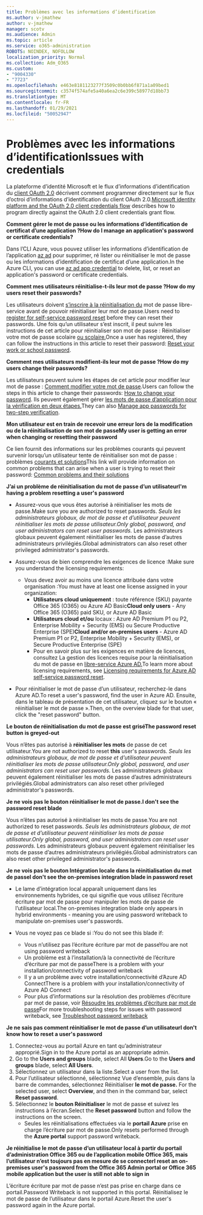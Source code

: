 ```yaml
---
title: Problèmes avec les informations d’identification
ms.author: v-jmathew
author: v-jmathew
manager: scotv
ms.audience: Admin
ms.topic: article
ms.service: o365-administration
ROBOTS: NOINDEX, NOFOLLOW
localization_priority: Normal
ms.collection: Adm_O365
ms.custom:
- "9004330"
- "7723"
ms.openlocfilehash: e463e8181123277f3509c0b0bb6f871a1a09bed1
ms.sourcegitcommit: c3574f574afe5a40a6ea2c6e399c58977d18bb73
ms.translationtype: MT
ms.contentlocale: fr-FR
ms.lasthandoff: 01/29/2021
ms.locfileid: "50052947"
---
```

# <a name="issues-with-credentials"></a><span data-ttu-id="69de1-102">Problèmes avec les informations d’identification</span><span class="sxs-lookup"><span data-stu-id="69de1-102">Issues with credentials</span></span>

<span data-ttu-id="69de1-103">La plateforme d’identité Microsoft et le flux d’informations d’identification du [client OAuth 2.0](https://docs.microsoft.com/azure/active-directory/develop/v2-oauth2-client-creds-grant-flow) décrivent comment programmer directement sur le flux d’octroi d’informations d’identification du client OAuth 2.0.</span><span class="sxs-lookup"><span data-stu-id="69de1-103">[Microsoft identity platform and the OAuth 2.0 client credentials flow](https://docs.microsoft.com/azure/active-directory/develop/v2-oauth2-client-creds-grant-flow) describes how to program directly against the OAuth 2.0 client credentials grant flow.</span></span>

<span data-ttu-id="69de1-104">**Comment gérer le mot de passe ou les informations d’identification de certificat d’une application ?**</span><span class="sxs-lookup"><span data-stu-id="69de1-104">**How do I manage an application's password or certificate credentials?**</span></span>

<span data-ttu-id="69de1-105">Dans l’CLI Azure, vous pouvez utiliser les informations d’identification de l’application [az ad](https://docs.microsoft.com/cli/azure/ad/app/credential) pour supprimer, ré lister ou réinitialiser le mot de passe ou les informations d’identification de certificat d’une application.</span><span class="sxs-lookup"><span data-stu-id="69de1-105">In the Azure CLI, you can use [az ad app credential](https://docs.microsoft.com/cli/azure/ad/app/credential) to delete, list, or reset an application's password or certificate credentials.</span></span>

<span data-ttu-id="69de1-106">**Comment mes utilisateurs réinitialise-t-ils leur mot de passe ?**</span><span class="sxs-lookup"><span data-stu-id="69de1-106">**How do my users reset their passwords?**</span></span>

<span data-ttu-id="69de1-107">Les utilisateurs doivent [s’inscrire à la réinitialisation du](https://docs.microsoft.com/azure/active-directory/user-help/active-directory-passwords-reset-register) mot de passe libre-service avant de pouvoir réinitialiser leur mot de passe.</span><span class="sxs-lookup"><span data-stu-id="69de1-107">Users need to [register for self-service password reset](https://docs.microsoft.com/azure/active-directory/user-help/active-directory-passwords-reset-register) before they can reset their passwords.</span></span> <span data-ttu-id="69de1-108">Une fois qu’un utilisateur s’est inscrit, il peut suivre les instructions de cet article pour réinitialiser son mot de passe : Réinitialiser votre mot de passe scolaire [ou scolaire.](https://docs.microsoft.com/azure/active-directory/user-help/user-help-reset-password#how-to-reset-or-unlock-your-password-for-a-work-or-school-account)</span><span class="sxs-lookup"><span data-stu-id="69de1-108">Once a user has registered, they can follow the instructions in this article to reset their password: [Reset your work or school password](https://docs.microsoft.com/azure/active-directory/user-help/user-help-reset-password#how-to-reset-or-unlock-your-password-for-a-work-or-school-account).</span></span>

<span data-ttu-id="69de1-109">**Comment mes utilisateurs modifient-ils leur mot de passe ?**</span><span class="sxs-lookup"><span data-stu-id="69de1-109">**How do my users change their passwords?**</span></span>

<span data-ttu-id="69de1-110">Les utilisateurs peuvent suivre les étapes de cet article pour modifier leur mot de passe : [Comment modifier votre mot de passe](https://docs.microsoft.com/azure/active-directory/user-help/user-help-reset-password#how-to-change-your-password).</span><span class="sxs-lookup"><span data-stu-id="69de1-110">Users can follow the steps in this article to change their passwords: [How to change your password](https://docs.microsoft.com/azure/active-directory/user-help/user-help-reset-password#how-to-change-your-password).</span></span>
<span data-ttu-id="69de1-111">Ils peuvent également gérer [les mots de passe d’application pour la vérification en deux étapes.](https://docs.microsoft.com/azure/active-directory/user-help/multi-factor-authentication-end-user-app-passwords)</span><span class="sxs-lookup"><span data-stu-id="69de1-111">They can also [Manage app passwords for two-step verification](https://docs.microsoft.com/azure/active-directory/user-help/multi-factor-authentication-end-user-app-passwords).</span></span>

<span data-ttu-id="69de1-112">**Mon utilisateur est en train de recevoir une erreur lors de la modification ou de la réinitialisation de son mot de passe**</span><span class="sxs-lookup"><span data-stu-id="69de1-112">**My user is getting an error when changing or resetting their password**</span></span>

<span data-ttu-id="69de1-113">Ce lien fournit des informations sur les problèmes courants qui peuvent survenir lorsqu’un utilisateur tente de réinitialiser son mot de passe : problèmes [courants et solutions](https://docs.microsoft.com/azure/active-directory/user-help/user-help-reset-password#common-problems-and-their-solutions)</span><span class="sxs-lookup"><span data-stu-id="69de1-113">This link will provide information on common problems that can arise when a user is trying to reset their password: [Common problems and their solutions](https://docs.microsoft.com/azure/active-directory/user-help/user-help-reset-password#common-problems-and-their-solutions)</span></span>

<span data-ttu-id="69de1-114">**J’ai un problème de réinitialisation du mot de passe d’un utilisateur**</span><span class="sxs-lookup"><span data-stu-id="69de1-114">**I'm having a problem resetting a user's password**</span></span>

- <span data-ttu-id="69de1-115">Assurez-vous que vous êtes autorisé à réinitialiser les mots de passe.</span><span class="sxs-lookup"><span data-stu-id="69de1-115">Make sure you are authorized to reset passwords.</span></span> <span data-ttu-id="69de1-116">*Seuls les administrateurs globaux, de mot de passe et d’utilisateur peuvent réinitialiser les mots de passe utilisateur.*</span><span class="sxs-lookup"><span data-stu-id="69de1-116">*Only global, password, and user administrators can reset user passwords.*</span></span> <span data-ttu-id="69de1-117">Les administrateurs globaux peuvent également réinitialiser les mots de passe d’autres administrateurs privilégiés.</span><span class="sxs-lookup"><span data-stu-id="69de1-117">Global administrators can also reset other privileged administrator's passwords.</span></span>

- <span data-ttu-id="69de1-118">Assurez-vous de bien comprendre les exigences de licence :</span><span class="sxs-lookup"><span data-stu-id="69de1-118">Make sure you understand the licensing requirements:</span></span>

  - <span data-ttu-id="69de1-119">Vous devez avoir au moins une licence attribuée dans votre organisation :</span><span class="sxs-lookup"><span data-stu-id="69de1-119">You must have at least one license assigned in your organization:</span></span>
    - <span data-ttu-id="69de1-120">**Utilisateurs cloud uniquement** : toute référence (SKU) payante Office 365 (O365) ou Azure AD Basic</span><span class="sxs-lookup"><span data-stu-id="69de1-120">**Cloud only users** - Any Office 365 (O365) paid SKU, or Azure AD Basic</span></span>
    - <span data-ttu-id="69de1-121">**Utilisateurs cloud et/ou** locaux : Azure AD Premium P1 ou P2, Enterprise Mobility + Security (EMS) ou Secure Productive Enterprise (SPE)</span><span class="sxs-lookup"><span data-stu-id="69de1-121">**Cloud and/or on-premises users** - Azure AD Premium P1 or P2, Enterprise Mobility + Security (EMS), or Secure Productive Enterprise (SPE)</span></span>
    - <span data-ttu-id="69de1-122">Pour en savoir plus sur les exigences en matière de licences, consultez La gestion des licences requise pour la réinitialisation du mot de passe en [libre-service Azure AD.](https://docs.microsoft.com/azure/active-directory/active-directory-passwords-licensing)</span><span class="sxs-lookup"><span data-stu-id="69de1-122">To learn more about licensing requirements, see [Licensing requirements for Azure AD self-service password reset](https://docs.microsoft.com/azure/active-directory/active-directory-passwords-licensing).</span></span>
- <span data-ttu-id="69de1-123">Pour réinitialiser le mot de passe d’un utilisateur, recherchez-le dans Azure AD.</span><span class="sxs-lookup"><span data-stu-id="69de1-123">To reset a user's password, find the user in Azure AD.</span></span> <span data-ttu-id="69de1-124">Ensuite, dans le tableau de présentation de cet utilisateur, cliquez sur le bouton « réinitialiser le mot de passe ».</span><span class="sxs-lookup"><span data-stu-id="69de1-124">Then, on the overview blade for that user, click the "reset password" button.</span></span>

<span data-ttu-id="69de1-125">**Le bouton de réinitialisation du mot de passe est grisé**</span><span class="sxs-lookup"><span data-stu-id="69de1-125">**The password reset button is greyed-out**</span></span>

<span data-ttu-id="69de1-126">Vous n’êtes pas autorisé à **réinitialiser les mots** de passe de cet utilisateur.</span><span class="sxs-lookup"><span data-stu-id="69de1-126">You are not authorized to reset **this** user's passwords.</span></span> <span data-ttu-id="69de1-127">*Seuls les administrateurs globaux, de mot de passe et d’utilisateur peuvent réinitialiser les mots de passe utilisateur.*</span><span class="sxs-lookup"><span data-stu-id="69de1-127">*Only global, password, and user administrators can reset user passwords.*</span></span> <span data-ttu-id="69de1-128">Les administrateurs globaux peuvent également réinitialiser les mots de passe d’autres administrateurs privilégiés.</span><span class="sxs-lookup"><span data-stu-id="69de1-128">Global administrators can also reset other privileged administrator's passwords.</span></span>

<span data-ttu-id="69de1-129">**Je ne vois pas le bouton réinitialiser le mot de passe.**</span><span class="sxs-lookup"><span data-stu-id="69de1-129">**I don't see the password reset blade**</span></span>

<span data-ttu-id="69de1-130">Vous n’êtes pas autorisé à réinitialiser les mots de passe.</span><span class="sxs-lookup"><span data-stu-id="69de1-130">You are not authorized to reset passwords.</span></span> <span data-ttu-id="69de1-131">*Seuls les administrateurs globaux, de mot de passe et d’utilisateur peuvent réinitialiser les mots de passe utilisateur.*</span><span class="sxs-lookup"><span data-stu-id="69de1-131">*Only global, password, and user administrators can reset user passwords.*</span></span> <span data-ttu-id="69de1-132">Les administrateurs globaux peuvent également réinitialiser les mots de passe d’autres administrateurs privilégiés.</span><span class="sxs-lookup"><span data-stu-id="69de1-132">Global administrators can also reset other privileged administrator's passwords.</span></span>

<span data-ttu-id="69de1-133">**Je ne vois pas le bouton Intégration locale dans la réinitialisation du mot de passe**</span><span class="sxs-lookup"><span data-stu-id="69de1-133">**I don't see the on-premises integration blade in password reset**</span></span>

- <span data-ttu-id="69de1-134">Le lame d’intégration local apparaît uniquement dans les environnements hybrides, ce qui signifie que vous utilisez l’écriture écriture par mot de passe pour manipuler les mots de passe de l’utilisateur local.</span><span class="sxs-lookup"><span data-stu-id="69de1-134">The on-premises integration blade only appears in hybrid environments - meaning you are using password writeback to manipulate on-premises user's passwords.</span></span>

- <span data-ttu-id="69de1-135">Vous ne voyez pas ce blade si :</span><span class="sxs-lookup"><span data-stu-id="69de1-135">You do not see this blade if:</span></span>

  - <span data-ttu-id="69de1-136">Vous n’utilisez pas l’écriture écriture par mot de passe</span><span class="sxs-lookup"><span data-stu-id="69de1-136">You are not using password writeback</span></span>
  - <span data-ttu-id="69de1-137">Un problème est à l’installation/à la connectivité de l’écriture d’écriture par mot de passe</span><span class="sxs-lookup"><span data-stu-id="69de1-137">There is a problem with your installation/connectivity of password writeback</span></span>
  - <span data-ttu-id="69de1-138">Il y a un problème avec votre installation/connectivité d’Azure AD Connect</span><span class="sxs-lookup"><span data-stu-id="69de1-138">There is a problem with your installation/connectivity of Azure AD Connect</span></span>
  - <span data-ttu-id="69de1-139">Pour plus d’informations sur la résolution des problèmes d’écriture par mot de passe, voir [Résoudre les problèmes d’écriture par mot de passe](https://docs.microsoft.com/azure/active-directory/authentication/troubleshoot-sspr-writeback)</span><span class="sxs-lookup"><span data-stu-id="69de1-139">For more troubleshooting steps for issues with password writeback, see [Troubleshoot password writeback](https://docs.microsoft.com/azure/active-directory/authentication/troubleshoot-sspr-writeback)</span></span>

<span data-ttu-id="69de1-140">**Je ne sais pas comment réinitialiser le mot de passe d’un utilisateur**</span><span class="sxs-lookup"><span data-stu-id="69de1-140">**I don't know how to reset a user's password**</span></span>

1. <span data-ttu-id="69de1-141">Connectez-vous au portail Azure en tant qu’administrateur approprié.</span><span class="sxs-lookup"><span data-stu-id="69de1-141">Sign in to the Azure portal as an appropriate admin.</span></span>
2. <span data-ttu-id="69de1-142">Go to the **Users and groups** blade, select All **Users**.</span><span class="sxs-lookup"><span data-stu-id="69de1-142">Go to the **Users and groups** blade, select **All Users**.</span></span>
3. <span data-ttu-id="69de1-143">Sélectionnez un utilisateur dans la liste.</span><span class="sxs-lookup"><span data-stu-id="69de1-143">Select a user from the list.</span></span>
4. <span data-ttu-id="69de1-144">Pour l’utilisateur sélectionné, sélectionnez Vue d’ensemble, puis dans la barre de commandes, sélectionnez Réinitialiser **le mot de passe.** </span><span class="sxs-lookup"><span data-stu-id="69de1-144">For the selected user, select **Overview**, and then in the command bar, select **Reset password**.</span></span>
5. <span data-ttu-id="69de1-145">Sélectionnez le **bouton Réinitialiser** le mot de passe et suivez les instructions à l’écran.</span><span class="sxs-lookup"><span data-stu-id="69de1-145">Select the **Reset password** button and follow the instructions on the screen.</span></span>
    - <span data-ttu-id="69de1-146">Seules les réinitialisations effectuées via le **portail Azure** prise en charge l’écriture par mot de passe.</span><span class="sxs-lookup"><span data-stu-id="69de1-146">Only resets performed through the **Azure portal** support password writeback.</span></span>

<span data-ttu-id="69de1-147">**Je réinitialise le mot de passe d’un utilisateur local à partir du portail d’administration Office 365 ou de l’application mobile Office 365, mais l’utilisateur n’est toujours pas en mesure de se connecter**</span><span class="sxs-lookup"><span data-stu-id="69de1-147">**I reset an on-premises user's password from the Office 365 Admin portal or Office 365 mobile application but the user is still not able to sign in**</span></span>

<span data-ttu-id="69de1-148">L’écriture écriture par mot de passe n’est pas prise en charge dans ce portail.</span><span class="sxs-lookup"><span data-stu-id="69de1-148">Password Writeback is not supported in this portal.</span></span> <span data-ttu-id="69de1-149">Réinitialisez le mot de passe de l’utilisateur dans le portail Azure.</span><span class="sxs-lookup"><span data-stu-id="69de1-149">Reset the user's password again in the Azure portal.</span></span>
